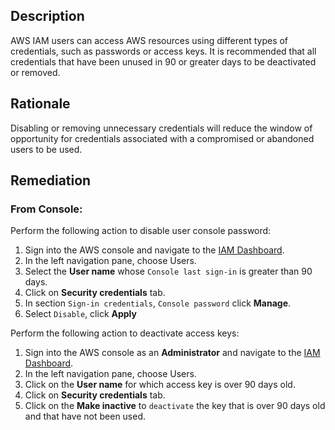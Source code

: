 ## Description

AWS IAM users can access AWS resources using different types of credentials, such as passwords or access keys. It is recommended that all credentials that have been unused in 90 or greater days to be deactivated or removed.

## Rationale

Disabling or removing unnecessary credentials will reduce the window of opportunity for credentials associated with a compromised or abandoned users to be used.

## Remediation

### From Console:

Perform the following action to disable user console password:

1. Sign into the AWS console and navigate to the [IAM Dashboard](https://console.aws.amazon.com/iam/home#/home).
2. In the left navigation pane, choose Users.
3. Select the **User name** whose `Console last sign-in` is greater than 90 days.
4. Click on **Security credentials** tab.
5. In section `Sign-in credentials`, `Console password` click **Manage**.
6. Select `Disable`, click **Apply**

Perform the following action to deactivate access keys:

1. Sign into the AWS console as an **Administrator** and navigate to the [IAM Dashboard](https://console.aws.amazon.com/iam/home#/home).
2. In the left navigation pane, choose Users.
3. Click on the **User name** for which access key is over 90 days old.
4. Click on **Security credentials** tab.
5. Click on the **Make inactive** to `deactivate` the key that is over 90 days old and that have not been used.